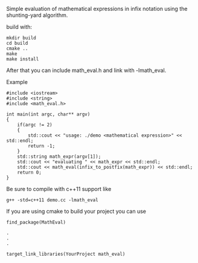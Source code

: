 Simple evaluation of mathematical expressions in infix notation using the shunting-yard algorithm.

build with:
```
mkdir build
cd build
cmake ..
make
make install
```

After that you can include math_eval.h and link with -lmath_eval.

Example

```
#include <iostream>
#include <string>
#include <math_eval.h>

int main(int argc, char** argv)
{
    if(argc != 2)
    {
        std::cout << "usage: ./demo <mathematical expression>" << std::endl;
        return -1;
    }
    std::string math_expr(argv[1]);
    std::cout << "evaluating " << math_expr << std::endl;
    std::cout << math_eval(infix_to_postfix(math_expr)) << std::endl;
    return 0;
}
```

Be sure to compile with c++11 support like

```
g++ -std=c++11 demo.cc -lmath_eval
```

If you are using cmake to build your project you can use

```
find_package(MathEval)

.
.
.

target_link_libraries(YourProject math_eval)
```
